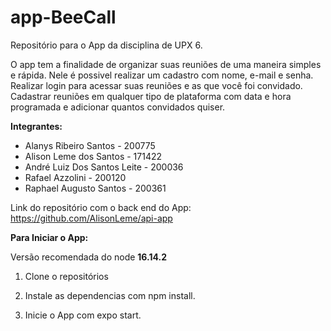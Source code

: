 # app-BeeCall

Repositório para o App da disciplina de UPX 6.

O app tem a finalidade de organizar suas reuniões de uma maneira simples e rápida.
Nele é possivel realizar um cadastro com nome, e-mail e senha.
Realizar login para acessar suas reuniões e as que você foi convidado.
Cadastrar reuniões em qualquer tipo de plataforma com data e hora programada e adicionar quantos convidados quiser.

  **Integrantes:**
* Alanys Ribeiro Santos - 200775
* Alison Leme dos Santos - 171422
* André Luiz Dos Santos Leite - 200036
* Rafael Azzolini - 200120
* Raphael Augusto Santos - 200361

Link do repositório com o back end do App: <https://github.com/AlisonLeme/api-app>

  **Para Iniciar o App:**
  
  Versão recomendada do node **16.14.2**

1. Clone o repositórios

2. Instale as dependencias com npm install.

3. Inicie o App com expo start.
